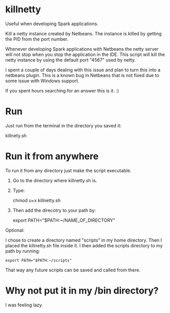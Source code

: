 # killnetty

Useful when developing Spark applications.

Kill a netty instance created by Netbeans.
The instance is killed by getting the PID from the port number.

Whenever developing Spark applications with Netbeans 
the netty server will not stop when you stop the application in the IDE.
This script will kill the netty instance by using the default port "4567" used
by netty.

I spent a couple of days dealing with this issue and plan to turn this into a netbeans plugin.
This is a known bug in Netbeans that is not fixed due to some issue with Windows support.

If you spent hours searching for an answer this is it. :)

# Run 

Just run from the terminal in the directory you saved it:

  killnety.sh

# Run it from anywhere

To run it from any directory just make the script executable.

1. Go to the directory where killnetty.sh is.
2. Type:

    chmod u+x killnetty.sh

3. Then add the direcotry to your path by:

    export PATH="$PATH:~/NAME_OF_DIRECTORY"

Optional:

I chose to create a directory named "scripts" in my home directory.
Then I placed the killnetty.sh file inside it.
I then added the scripts directory to my path by running:

    export PATH="$PATH:~/scripts"

That way any future scripts can be saved and called from there.

# Why not put it in my /bin directory?

I was feeling lazy.
